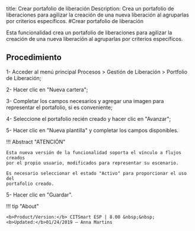 title: Crear portafolio de liberación
Description: Crea un portafolio de liberaciones para agilizar la creación de una nueva liberación al agruparlas por criterios específicos.
#Crear portafolio de liberación


Esta funcionalidad crea un portafolio de liberaciones para agilizar la creación
de una nueva liberación al agruparlas por criterios específicos.

Procedimiento
-----------------

1-  Acceder al menú principal Procesos \> Gestión de Liberación \> Portfolio de
    Liberación;

2-  Hacer clic en "Nueva cartera";

3-  Completar los campos necesarios y agregar una imagen para representar el
    portafolio, si es conveniente;

4-  Seleccione el portafolio recién creado y hacer clic en "Avanzar";

5-  Hacer clic en "Nueva plantilla" y completar los campos disponibles.

!!! Abstract "ATENCIÓN"

    Esta nueva versión de la funcionalidad soporta el vínculo a flujos creados
    por el propio usuario, modificados para representar su escenario.

    Es necesario seleccionar el estado "Activo" para proporcionar el uso del
    portafolio creado.

5-  Hacer clic en "Guardar".


!!! tip "About"

    <b>Product/Version:</b> CITSmart ESP | 8.00 &nbsp;&nbsp;
    <b>Updated:</b>01/24/2019 – Anna Martins

